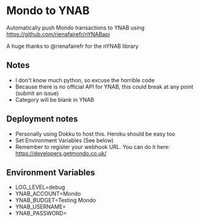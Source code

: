 # Mondo to YNAB

Automatically push Mondo transactions to YNAB using https://github.com/rienafairefr/nYNABapi

A huge thanks to @rienafairefr for the nYNAB library

## Notes
 - I don't know much python, so excuse the horrible code
 - Because there is no official API for YNAB, this could break at any point (submit an issue)
 - Category will be blank in YNAB

## Deployment notes
 - Personally using Dokku to host this. Heroku should be easy too
 - Set Environment Variables (See below)
 - Remember to register your webhook URL. You can do it here: https://developers.getmondo.co.uk/

## Environment Variables
 - LOG_LEVEL=debug
 - YNAB_ACCOUNT=Mondo
 - YNAB_BUDGET=Testing Mondo
 - YNAB_USERNAME=
 - YNAB_PASSWORD=
